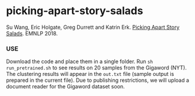 # picking-apart-story-salads

Su Wang, Eric Holgate, Greg Durrett and Katrin Erk. [Picking Apart Story Salads](http://suwangcompling.com/wp-content/uploads/2018/09/emnlp-2018-official.pdf). EMNLP 2018.

### USE
Download the code and place them in a single folder. Run `sh run_pretrained.sh` to see results on 20 samples from the Gigaword (NYT). The clustering results will appear in the `out.txt` file (sample output is prepared in the current file). Due to publishing restrictions, we will upload a document reader for the Gigaword dataset soon.


